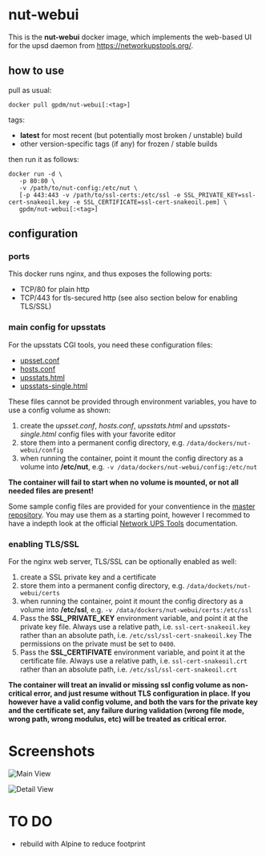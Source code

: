 # nut-webui

This is the **nut-webui** docker image, which implements the web-based UI for the upsd daemon from https://networkupstools.org/.


## how to use

pull as usual:
 
```
docker pull gpdm/nut-webui[:<tag>]
```

tags:
* **latest** for most recent (but potentially most broken / unstable) build
* other version-specific tags (if any) for frozen / stable builds

then run it as follows:

```
docker run -d \
   -p 80:80 \
   -v /path/to/nut-config:/etc/nut \
   [-p 443:443 -v /path/to/ssl-certs:/etc/ssl -e SSL_PRIVATE_KEY=ssl-cert-snakeoil.key -e SSL_CERTIFICATE=ssl-cert-snakeoil.pem] \
   gpdm/nut-webui[:<tag>]
```


## configuration

### ports

This docker runs nginx, and thus exposes the following ports:

* TCP/80 for plain http
* TCP/443 for tls-secured http (see also section below for enabling TLS/SSL)


### main config for upsstats

For the upsstats CGI tools, you need these configuration files:

* [upsset.conf](https://networkupstools.org/docs/man/upsset.conf.html)
* [hosts.conf](https://networkupstools.org/docs/man/hosts.conf.html)
* [upsstats.html](https://networkupstools.org/docs/man/upsstats.html.html)
* [upsstats-single.html](https://networkupstools.org/docs/man/upsstats.html.html)

These files cannot be provided through environment variables, 
you have to use a config volume as shown:

1. create the *upsset.conf*, *hosts.conf*, *upsstats.html* and *upsstats-single.html* config files with your favorite editor
2. store them into a permanent config directory, e.g. `/data/dockers/nut-webui/config`
3. when running the container, point it mount the config directory as a volume into **/etc/nut**, e.g.
   `-v /data/dockers/nut-webui/config:/etc/nut`

**The container will fail to start when no volume is mounted, or not all needed files are present!**

Some sample config files are provided for your conventience in the [master repository](https://github.com/gpdm/nut/tree/master/nut-webui/files/etc/nut).
You may use them as a starting point, however I recommed to have a indepth look at the official
[Network UPS Tools](https://networkupstools.org/) documentation.


### enabling TLS/SSL

For the nginx web server, TLS/SSL can be optionally enabled as well:

1. create a SSL private key and a certificate
2. store them into a permanent config directory, e.g. `/data/dockets/nut-webui/certs`
3. when running the container, point it mount the config directory as a volume into **/etc/ssl**, e.g.
   `-v /data/dockers/nut-webui/certs:/etc/ssl`
4. Pass the **SSL_PRIVATE_KEY** environment variable, and point it at the private key file.
   Always use a relative path, i.e. `ssl-cert-snakeoil.key` rather than an absolute path, i.e. `/etc/ssl/ssl-cert-snakeoil.key` 
   The permissions on the private must be set to `0400`.
5. Pass the **SSL_CERTIFIVATE** environment variable, and point it at the certificate file.
   Always use a relative path, i.e. `ssl-cert-snakeoil.crt` rather than an absolute path, i.e. `/etc/ssl/ssl-cert-snakeoil.crt` 

**The container will treat an invalid or missing ssl config volume as non-critical error, and just resume without TLS configuration in place.
If you however have a valid config volume, and both the vars for the private key and the certificate set, any failure during validation
(wrong file mode, wrong path, wrong modulus, etc) will be treated as critical error.**

# Screenshots

![Main View](https://raw.githubusercontent.com/gpdm/nut/master/nut-webui/docs/main.png)

![Detail View](https://raw.githubusercontent.com/gpdm/nut/master/nut-webui/docs/detail.png)


# TO DO 

* rebuild with Alpine to reduce footprint
